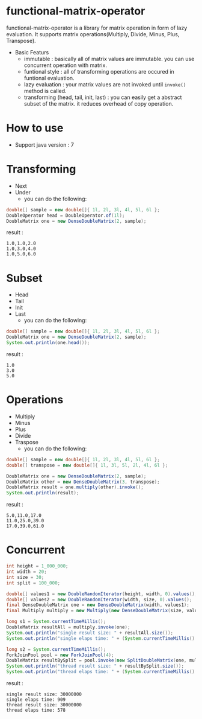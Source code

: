 functional-matrix-operator
========

functional-matrix-operator is a library for matrix operation in form of lazy evaluation.
It supports matrix operations(Multiply, Divide, Minus, Plus, Transpose).

 - Basic Featurs
   - immutable : basically all of matrix values are immutable. you can use concurrent operation with matrix.
   - funtional style : all of transforming operations are occured in funtional evaluation.
   - lazy evaluation : your matrix values are not invoked until `invoke()` method is called.
   - transforming (head, tail, init, last) : you can easily get a abstract subset of the matrix. it reduces overhead of  copy operation.

How to use
========
 - Support java version : 7

Transforming
========
 - Next
 - Under
   - you can do the following:
```java
double[] sample = new double[]{ 1l, 2l, 3l, 4l, 5l, 6l };
DoubleOperator head = DoubleOperator.of(1l);
DoubleMatrix one = new DenseDoubleMatrix(2, sample);
```
result :
```
1.0,1.0,2.0
1.0,3.0,4.0
1.0,5.0,6.0
```

Subset
========
 - Head 
 - Tail
 - Init
 - Last
   - you can do the following:
```java
double[] sample = new double[]{ 1l, 2l, 3l, 4l, 5l, 6l };
DoubleMatrix one = new DenseDoubleMatrix(2, sample);
System.out.println(one.head());
```
result :
```
1.0
3.0
5.0
```
 
Operations
========
 - Multiply
 - Minus
 - Plus
 - Divide
 - Traspose
   - you can do the following:
   
```java
double[] sample = new double[]{ 1l, 2l, 3l, 4l, 5l, 6l };
double[] transpose = new double[]{ 1l, 3l, 5l, 2l, 4l, 6l };

DoubleMatrix one = new DenseDoubleMatrix(2, sample);
DoubleMatrix other = new DenseDoubleMatrix(3, transpose);
DoubleMatrix result = one.multiply(other).invoke();
System.out.println(result);
```
result :
```
5.0,11.0,17.0
11.0,25.0,39.0
17.0,39.0,61.0
```

Concurrent
========
```java
int height = 1_000_000;
int width = 20;
int size = 30;
int split = 100_000;

double[] values1 = new DoubleRandomIterator(height, width, 0).values();
double[] values2 = new DoubleRandomIterator(width, size, 0).values();
final DenseDoubleMatrix one = new DenseDoubleMatrix(width, values1);
final Multiply multiply = new Multiply(new DenseDoubleMatrix(size, values2));

long s1 = System.currentTimeMillis();
DoubleMatrix resultAll = multiply.invoke(one);
System.out.println("single result size: " + resultAll.size());
System.out.println("single elaps time: " + (System.currentTimeMillis() - s1));

long s2 = System.currentTimeMillis();
ForkJoinPool pool = new ForkJoinPool(4);
DoubleMatrix resultBySplit = pool.invoke(new SplitDoubleMatrix(one, multiply, split));
System.out.println("thread result size: " + resultBySplit.size());
System.out.println("thread elaps time: " + (System.currentTimeMillis() - s2));
```
result :
```
single result size: 30000000
single elaps time: 909
thread result size: 30000000
thread elaps time: 578
```
